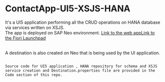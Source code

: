 # ContactApp-UI5-XSJS-HANA

It's a UI5 application performing all the CRUD operations on HANA database via services written on XSJS.
<br>The app is deployed on SAP Neo environment.
<a href="https://contactapp-i338022trial.dispatcher.hanatrial.ondemand.com/index.html?hc_reset">Link to the web app</a><a href="https://flpportal-i338022trial.dispatcher.hanatrial.ondemand.com/sites?siteId=821b2b17-a95b-4ff2-bb54-9c551eb99b49&evictCache=true#Shell-home">Link to the Fiori Launchpad</a>

<br>
A destination is also created on Neo that is being used by the UI application.

```

Source code for UI5 application , HANA repository for schema and XSJS service creation and Destination.properties file are provided in the Code section of this repo.

````
